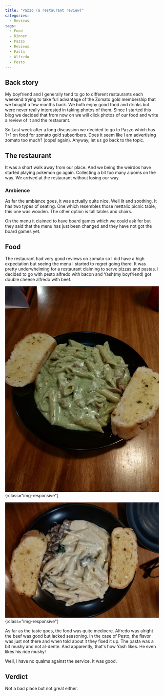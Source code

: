 ```yaml
---
title: "Pazzo (a restaurant review)"
categories:
  - Reviews
tags:
  - Food
  - Dinner
  - Pazzo
  - Reviews
  - Pasta
  - Alfredo
  - Pesto
---
```


## Back story

My boyfriend and I generally tend to go to different restaurants each weekend trying to take full advantage of the Zomato gold membership that we bought a few months back. We both enjoy good food and drinks but were never really interested in taking photos of them. Since I started this blog we decided that from now on we will click photos of our food and write a review of it and the restaurant.

So Last week after a long discussion we decided to go to Pazzo which has 1+1 on food for zomato gold subscribers. Does it seem like I am advertising zomato too much? (oops! again). Anyway, let us go back to the topic.

## The restaurant 

It was a short walk away from our place. And we being the weirdos have started playing pokemon go again. Collecting a bit too many aipoms on the way. We arrived at the restaurant without losing our way.

### Ambience 

As far the ambiance goes, it was actually quite nice. Well lit and soothing. It has two types of seating. One which resembles those mettalic picnic table, this one was wooden. The other option is tall tables and chairs. 

On the menu it claimed to have board games which we could ask for but they said that the menu has just been changed and they have not got the board games yet.

## Food

The restaurant had very good reviews on zomato so I did have a high expectation but seeing the menu I started to regret going there. It was pretty underwhelming for a restaurant claiming to serve pizzas and pastas. I decided to go with pesto alfredo with bacon and Yash(my boyfriend) got double cheese alfredo with beef.

![Img](/assets/images/IMG_20190505_204326.jpg "Img"){:class="img-responsive"} 

![Img](/assets/images/IMG_20190505_204344.jpg "Img"){:class="img-responsive"} 

As far as the taste goes, the food was quite mediocre. Alfredo was alright the beef was good but lacked seasoning. In the case of Pesto, the flavor was just not there and when told about it they fixed it up. The pasta was a bit mushy and not al-dente. And apparently, that's how Yash likes. He even likes his rice mushy!

Well, I have no qualms against the service. It was good.


## Verdict

Not a bad place but not great either.
